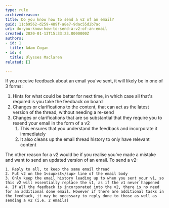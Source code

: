 ```yaml
---
type: rule
archivedreason: 
title: Do you know how to send a v2 of an email?
guid: 11cb9562-d259-489f-a8e7-9dac55d2b7ac
uri: do-you-know-how-to-send-a-v2-of-an-email
created: 2020-01-13T15:33:23.0000000Z
authors:
- id: 1
  title: Adam Cogan
- id: 4
  title: Ulysses Maclaren
related: []

---
```


If you receive feedback about an email you've sent, it will likely be in one of 3 forms:

<!--endintro-->

1. Hints for what could be better for next time, in which case all that's required is you take the feedback on board
2. Changes or clarifications to the content, that can act as the latest version of the thread, without needing a re-send
3. Changes or clarifications that are so substantial that they require you to resend your email in the form of a v2
    1. This ensures that you understand the feedback and incorporate it immediately
    2. It also cleans up the email thread history to only have relevant content




The other reason for a v2 would be if you realise you've made a mistake and want to send an updated version of an email.
To send a v2:

    1. Reply to all, to keep the same email thread
    2. Put v2 on the 1<sup>st</sup> line of the email body
    3. Only keep the email history leading up to when you sent your v1, so this v2 will essentially replace the v1, as if the v1 never happened
    4. If all the feedback is incorporated into the v2, there is no need for an additional done email. However if there are additional tasks in the feedback, it may be necessary to reply done to those as well as sending a v2 (i.e. 2 emails)
